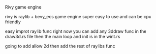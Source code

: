Rivy game engine 

rivy is raylib + bevy_ecs game engine super easy to use and can be cpu friendly

easy improt raylib func right now you can add any 3ddraw func in the draw3d.rs file then the main loop and init is in the wint.rs 

going to add allow 2d then add the rest of raylibs func
